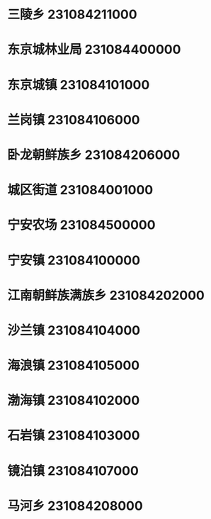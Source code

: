 # 三陵乡 231084211000
# 东京城林业局 231084400000
# 东京城镇 231084101000
# 兰岗镇 231084106000
# 卧龙朝鲜族乡 231084206000
# 城区街道 231084001000
# 宁安农场 231084500000
# 宁安镇 231084100000
# 江南朝鲜族满族乡 231084202000
# 沙兰镇 231084104000
# 海浪镇 231084105000
# 渤海镇 231084102000
# 石岩镇 231084103000
# 镜泊镇 231084107000
# 马河乡 231084208000
